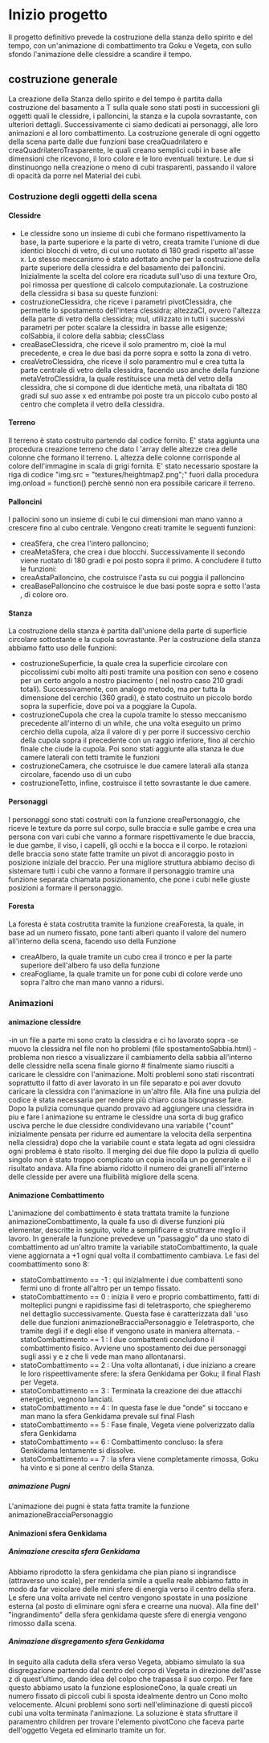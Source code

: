 # Inizio progetto
Il progetto definitivo prevede la costruzione della stanza dello spirito e del tempo, con un'animazione di combattimento tra Goku e Vegeta, con sullo sfondo l'animazione delle clessidre a scandire il tempo.

## costruzione generale
La creazione della Stanza dello spirito e del tempo è partita dalla costruzione del basamento a T sulla quale sono stati posti in successioni gli oggetti quali le clessidre, i palloncini, la stanza e la cupola sovrastante, con ulteriori dettagli. Successivamente ci siamo dedicati ai personaggi, alle loro animazioni e al loro combattimento.
La costruzione generale di ogni oggetto della scena parte dalle due funzioni base creaQuadrilatero e creaQuadrilateroTrasparente, le quali creano semplici cubi in base alle dimensioni che ricevono, il loro colore e le loro eventuali texture. Le due si dinstinuongo nella creazione o meno di cubi trasparenti, passando il valore di opacità da porre nel Material dei cubi.

### Costruzione degli oggetti della scena
#### Clessidre
- Le clessidre sono un insieme di cubi che formano rispettivamento la base, la parte superiore e la parte di vetro, creata tramite l'unione di due identici blocchi di vetro, di cui uno ruotato di 180 gradi rispetto all'asse x. Lo stesso meccanismo è stato adottato anche per la costruzione della parte superiore della  clessidra e del basamento dei palloncini. Inizialmente la scelta del colore era ricaduta sull'uso di una texture Oro, poi rimossa per questione di calcolo computazionale. La costruzione della clessidra si basa su queste funzioni:
- costruzioneClessidra, che riceve i parametri pivotClessidra, che permette lo spostamento dell'intera clessidra; altezzaCl, ovvero l'altezza della parte di vetro della clessidra; mul, utilizzato in tutti i successivi parametri per poter scalare la clessidra in basse alle esigenze; colSabbia, il colore della sabbia; clessClass   
- creaBaseClessidra, che riceve il solo pramentro m, cioè la mul precedente, e crea le due basi da porre sopra e sotto la zona di vetro.
- creaVetroClessidra, che riceve il solo paramentro mul e crea tutta la parte centrale di vetro della clessidra, facendo uso anche della funzione metaVetroClessidra, la quale restituisce una metà del vetro della clessidra, che si compone di due identiche metà, una ribaltata di 180 gradi sul suo asse x ed entrambe poi poste tra un piccolo cubo posto al centro che completa il vetro della clessidra.

#### Terreno
Il terreno è stato costruito partendo dal codice fornito. E' stata aggiunta una procedura creazione terreno che dato l 'array delle altezze crea delle colonne che formano il terreno.
L altezza delle colonne corrisponde al colore dell'immagine in scala di grigi fornita.
E' stato necessario spostare la riga di codice "img.src = "textures/heightmap2.png";" fuori dalla procedura img.onload = function() perchè sennò non era possibile caricare il terreno.

#### Palloncini
I pallocini sono un insieme di cubi le cui dimensioni man mano vanno a crescere fino al cubo centrale. Vengono creati tramite le seguenti funzioni:
- creaSfera, che crea  l'intero palloncino;
- creaMetaSfera, che crea i due blocchi. Successivamente il secondo viene ruotato di 180 gradi e poi posto sopra il primo. A concludere il tutto le funzioni:
- creaAstaPalloncino, che costruisce l'asta su cui poggia il palloncino
- creaBasePalloncino che costruisce le due basi poste sopra e sotto l'asta , di colore oro.

#### Stanza
La costruzione della stanza è partita dall'unione della parte di superficie circolare sottostante e la cupola sovrastante. Per la costruzione della stanza abbiamo fatto uso delle funzioni:
- costruzioneSuperficie, la quale crea la superficie circolare con piccolissimi cubi molto alti posti tramite una position con seno e coseno per un certo angolo a nostro piacimento ( nel nostro caso 210 gradi totali). Successivamente, con analogo metodo, ma per tutta la dimensione del cerchio (360 gradi), è stato costruito un piccolo bordo sopra la superficie, dove poi va a poggiare la Cupola.
- costruzioneCupola che crea la cupola tramite lo stesso meccanismo precedente all'interno di un while, che una volta eseguito un primo cerchio della cupola, alza il valore di y per porre il successivo cerchio della cupola sopra il precedente con un raggio inferiore, fino al cerchio finale che ciude la cupola. Poi sono stati aggiunte alla stanza le due camere laterali con tetti tramite le funzioni
- costruzioneCamera, che csotruisce le due camere laterali alla stanza circolare, facendo uso di un cubo
- costruzioneTetto, infine, costruisce il tetto sovrastante le due camere.

#### Personaggi
 I personaggi sono stati costruiti con la funzione creaPersonaggio, che riceve le texture da porre sul corpo, sulle braccia e sulle gambe e crea una persona con vari cubi che vanno a formare rispettivamente le due braccia, le due gambe, il viso, i capelli, gli occhi e la bocca e il corpo. le rotazioni delle braccia sono state fatte tramite un pivot di ancoraggio posto in posizione iniziale del braccio. Per una migliore struttura abbiamo deciso di sistemare tutti i cubi che vanno a formare il personaggio tramire una funzione separata chiamata posizionamento, che pone i cubi nelle giuste posizioni a formare il personaggio.

#### Foresta
La foresta è stata costrutita tramite la funzione creaForesta, la quale, in base ad un numero fissato, pone tanti alberi quanto il valore del numero all'interno della scena, facendo uso della Funzione
- creaAlbero, la quale tramite un cubo crea il tronco e per la parte superiore dell'albero fa uso della funzione
- creaFogliame, la quale tramite un for pone cubi di colore verde uno sopra l'altro che man mano vanno a ridursi.

### Animazioni
#### animazione clessidre
 -in un file a parte mi sono crato la clessidra e ci ho lavorato sopra
 -se muovo la clessidra nel file non ho problemi (file spostamentoSabbia.html)
 -problema non riesco a visualizzare il cambiamento della sabbia all'interno delle clessidre nella scena finale
 giorno # finalmente siamo riusciti a caricare le clessidre con l'animazione. Molti problemi sono stati riscontrati soprattutto il fatto di aver lavorato in un file separato e poi aver dovuto caricare la clessidra con l'animazione in un'altro file.
 Alla fine una pulizia del codice è stata necessaria per rendere più chiaro cosa bisognasse fare.
 Dopo la pulizia comunque quando provavo ad aggiungere una clessidra in piu e fare l animazione su entrame le clessidre una sorta di bug grafico usciva perche le due clessidre condividevano una variabile ("count" inizialmente pensata per ridurre ed aumentare la velocita della serpentina nella clessidra) dopo che la variabile count e stata legata ad ogni clessidra ogni problema è stato risolto.
 Il merging dei due file dopo la pulizia di quello singolo non è stato troppo complicato  un copia incolla un po generale e il risultato andava. Alla fine abiamo ridotto il numero dei granelli all'interno delle clesside per avere una fluibilità migliore della scena.

#### Animazione Combattimento
L'animazione del combattimento è stata trattata tramite la funzione animazioneCombattimento, la quale fa uso di diverse funzioni più elementar, descritte in seguito, volte a semplificare e struttrare meglio il lavoro. In generale la funzione prevedeve un "passaggio" da uno stato di combattimento ad un'altro tramite la variabile statoCombattimento, la quale viene aggiornata a +1 ogni qual volta il combattimento cambiava. Le fasi del coombattimento sono 8:
- statoCombattimento == -1 : qui inizialmente i due combattenti sono fermi uno di fronte all'altro per un tempo fissato.
- statoCombattimento == 0  : inizia il vero e proprio combattimento, fatti di molteplici pungni e rapidissime fasi di teletrasporto, che spiegheremo nel dettaglio successivamente. Questa fase è caratterizzata dall 'uso delle due funzioni animazioneBracciaPersonaggio e Teletrasporto, che tramite degli if e degli else if vengono usate in maniera alternata.
-statoCombattimento == 1  : I due combattenti concludono il combattimento fisico. Avviene uno spostamento dei due personaggi sugli assi y e z che li vede man mano allontanarsi.
- statoCombattimento == 2  : Una volta allontanati, i due iniziano a creare le loro rispeettivamente sfere: la sfera Genkidama per Goku; il final Flash per Vegeta.
- statoCombattimento == 3  : Terminata la creazione dei due attacchi energetici, vegnono lanciati.
- statoCombattimento == 4  : In questa fase le due "onde" si toccano e man mano la sfera Genkidama prevale sul final Flash
- statoCombattimento == 5  : Fase finale, Vegeta viene polverizzato dalla sfera Genkidama
- statoCombattimento == 6  : Combattimento concluso: la sfera Genkidama lentamente si dissolve.
- statoCombattimento == 7  : la sfera viene completamente rimossa, Goku ha vinto e si pone al centro della Stanza.

##### animazione Pugni
L'animazione dei pugni è stata fatta tramite la funzione animazioneBracciaPersonaggio
#### Animazioni sfera Genkidama
##### Animazione  crescita sfera Genkidama
Abbiamo riprodotto la sfera genkidama che pian piano si ingrandisce (attraverso uno scale), per renderla simile a quella reale abbiamo fatto in modo da far veicolare delle mini sfere di energia verso il centro della sfera.
Le sfere una volta arrivate nel centro vengono spostate in una posizione esterna (al posto di eliminare ogni sfera e crearne una nuova). Alla fine dell' "ingrandimento" della sfera genkidama queste sfere di energia vengono rimosso dalla scena.

##### Animazione disgregamento sfera Genkidama
In seguito alla caduta della sfera verso Vegeta, abbiamo simulato la sua disgregazione partendo dal centro del corpo di Vegeta in direzione dell'asse z di quest'ultimo, dando idea del colpo che trapassa il suo corpo. Per fare questo abbiamo usato la funzione esplosioneCono, la quale creati un numero fissato di piccoli cubi li sposta idealmente dentro un Cono molto velocemente. Alcuni problemi sono sorti nell'eliminazione di questi piccoli cubi una volta terminata l'animazione. La soluzione è stata sfruttare il paramentro children per trovare l'elemento pivotCono che faceva parte dell'oggetto Vegeta ed eliminarlo tramite un for.
